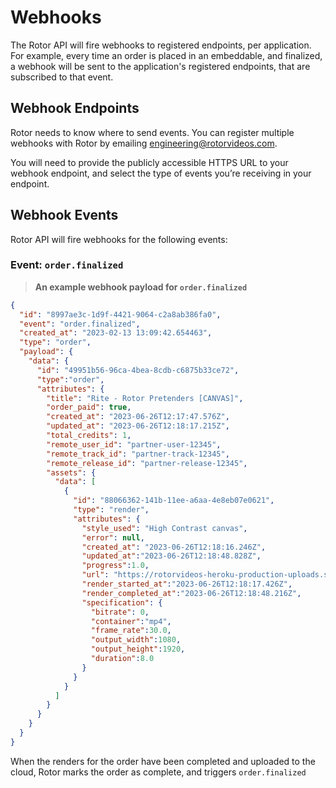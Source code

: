 # Webhooks

The Rotor API will fire webhooks to registered endpoints, per application. For example, every time an order is placed in an embeddable, and finalized, a webhook will be sent to the application's registered endpoints, that are subscribed to that event.

## Webhook Endpoints

Rotor needs to know where to send events. You can register multiple webhooks with Rotor by emailing engineering@rotorvideos.com.

You will need to provide the publicly accessible HTTPS URL to your webhook endpoint, and select the type of events you’re receiving in your endpoint.

## Webhook Events

Rotor API will fire webhooks for the following events:

### Event: `order.finalized`

> **An example webhook payload for `order.finalized`**

```json
{
  "id": "8997ae3c-1d9f-4421-9064-c2a8ab386fa0",
  "event": "order.finalized",
  "created_at": "2023-02-13 13:09:42.654463",
  "type": "order",
  "payload": {
    "data": {
      "id": "49951b56-96ca-4bea-8cdb-c6875b33ce72",
      "type":"order",
      "attributes": {
        "title": "Rite - Rotor Pretenders [CANVAS]",
        "order_paid": true,
        "created_at": "2023-06-26T12:17:47.576Z",
        "updated_at": "2023-06-26T12:18:17.215Z",
        "total_credits": 1,
        "remote_user_id": "partner-user-12345",
        "remote_track_id": "partner-track-12345",
        "remote_release_id": "partner-release-12345",
        "assets": {
          "data": [
            {
              "id": "88066362-141b-11ee-a6aa-4e8eb07e0621",
              "type": "render",
              "attributes": {
                "style_used": "High Contrast canvas",
                "error": null,
                "created_at": "2023-06-26T12:18:16.246Z",
                "updated_at":"2023-06-26T12:18:48.828Z",
                "progress":1.0,
                "url": "https://rotorvideos-heroku-production-uploads.storage.googleapis.com/output/1.mp4?1687781928",
                "render_started_at":"2023-06-26T12:18:17.426Z",
                "render_completed_at":"2023-06-26T12:18:48.216Z",
                "specification": {
                  "bitrate": 0,
                  "container":"mp4",
                  "frame_rate":30.0,
                  "output_width":1080,
                  "output_height":1920,
                  "duration":8.0
                }
              }
            }
          ]
        }
      }
    }
  }
}
```
When the renders for the order have been completed and uploaded to the cloud, Rotor marks the order as complete, and triggers `order.finalized`
